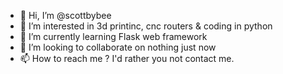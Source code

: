 - 👋 Hi, I’m @scottbybee
- 👀 I’m interested in 3d printinc, cnc routers & coding in python
- 🌱 I’m currently learning Flask web framework
- 💞️ I’m looking to collaborate on nothing just now
- 📫 How to reach me ? I'd rather you not contact me.

<!---
scottbybee/scottbybee is a ✨ special ✨ repository because its `README.md` (this file) appears on your GitHub profile.
You can click the Preview link to take a look at your changes.
--->
